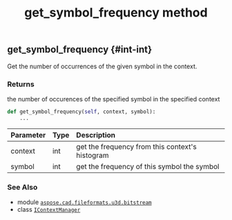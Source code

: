 ﻿---
title: get_symbol_frequency method
second_title: Aspose.CAD for Python via .NET API References
description: 
type: docs
weight: 40
url: /python-net/aspose.cad.fileformats.u3d.bitstream/icontextmanager/get_symbol_frequency/
is_root: false
---

## get_symbol_frequency {#int-int}

Get the number of occurrences of the given symbol 
in the context.


### Returns 


the number of occurences of the specified symbol in the 
specified context


```python
def get_symbol_frequency(self, context, symbol):
    ...
```


| Parameter | Type | Description |
| :- | :- | :- |
| context | int | get the frequency from this context's histogram |
| symbol | int | get the frequency of this symbol the symbol |



### See Also
* module [`aspose.cad.fileformats.u3d.bitstream`](../../)
* class [`IContextManager`](/cad/python-net/aspose.cad.fileformats.u3d.bitstream/icontextmanager)
